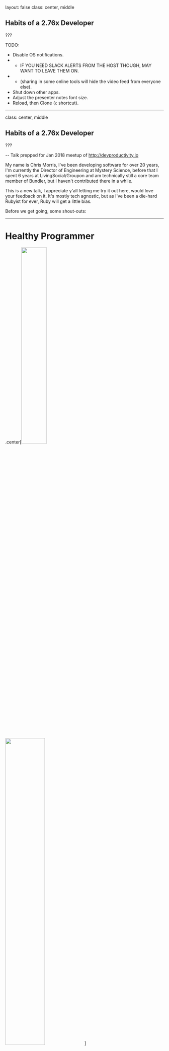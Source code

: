 
layout: false
class: center, middle

## Habits of a 2.76x Developer
???

TODO: 
- Disable OS notifications.
- - IF YOU NEED SLACK ALERTS FROM THE HOST THOUGH, MAY WANT TO LEAVE THEM ON.
- - (sharing in some online tools will hide the video feed from everyone else).
- Shut down other apps.
- Adjust the presenter notes font size. 
- Reload, then Clone (`c` shortcut).
---
class: center, middle

## Habits of a 2.76x Developer

???

-- Talk prepped for Jan 2018 meetup of http://devproductivity.io

My name is Chris Morris, I've been developing software for over 20 years, I'm 
currently the Director of Engineering at Mystery Science, before that I spent
6 years at LivingSocial/Groupon and am technically still a core
team member of Bundler, but I haven't contributed there in a while.

This is a new talk, I appreciate y'all letting me try it out here, would love
your feedback on it. It's mostly tech agnostic, but as I've been a die-hard 
Rubyist for ever, Ruby will get a little bias. 

Before we get going, some shout-outs:

---

# Healthy Programmer

.center[<img src="http://imagery.pragprog.com/products/323/jkthp.jpg" style="width: 40%;" /> 
        <img src="http://33.media.tumblr.com/3a67e4ea496cbad39b23bf48e046c810/tumblr_nasiplAH851qhu3vxo1_500.gif" style="width: 50%; margin-bottom: 75px" />]

???

This book was published in 2013, so, y'know, like light years ago, but The
Healthy Programmer has some wonderfully practical advice for those of us who
make a living the way we do.

In short: "Read this book so you don't die in your chair." Hat tip to my friend
Sara Flemming for the jeh-gif.

I never know how to say it, so I just say it both ways.

---

# Open Sourcing Mental Illness

.center.four-big[osmihelp.org<br/><br/>]
.center[<img src="https://osmihelp.org/assets/img/osmi-logo-big.png" style="width: 33%" />]

???

The OSMI support forums evolved out of a site called Devpressed started by Greg
Baugues, they can be a great place to get some support for yourself or someone
you know who struggles with mental issues.

---

# The Pragmatic Programmer  

.center[<img src="https://imagery.pragprog.com/products/59/tpp.jpg?1339433898" style="width: 45%" />]

???

Then finally, a shout out to the classic Pragmatic Programmer book since a lot
of the stuff in my talk is inspired by or ripped off from this book.

---

layout: false
class: center, middle

.center[<img src="10x.programmer.png"/>]

???

If you don't know, a 10x developer is a developer who is an order of magnitude
more productive than an average developer. Its existence has sparked many 
debates over the years. 

The idea of a 10x developer can at least be traced back to a 1996 book by Steve
McConnell called Rapid Development and possibly the 1st edition in 1993 of his
book Code Complete, which in turn cite earlier studies, the quality of which
are easily called into question.

---

layout: false
class: center, middle

.center[<img src="https://s3.amazonaws.com/titlepages.leanpub.com/leprechauns/hero?1498560320" style="width: 40%"/>]

???

For a counterpoint view on 10x and other topics, one resource you can check out
is The Leprechauns of Software Engineering, which arose specifically from a
critique on Steve McConnell's writings on the 10x developer.

The 10x developer, or 5x, or 2x, or 1.1x may be a myth, but if they do exist,
in my opinion they subsist on small habits that buy themselves productivity
over the long haul, vs. folks who can just type 10 times as fast as you.

---

class: center, middle

# Trade-Offs

![Pass the salt](http://imgs.xkcd.com/comics/the_general_problem.png)

???

Most experienced developers understand that quality engineering involves
trade-offs. Security vs. Convenience, code that reads well vs. performs well,
and short-term vs. long-term productivity.

One of my favorite XKCD comics captures this tension.

---

# Small Gains Over Time

.center[<img src="graph.png" style="width: 70%" />]

???

Every day we have to make these little decisions between manual and
automated salt, and we'll mess up many of them, but if we're
consistently weighing out both the short and long term, we can experience
the multiplicative benefits of solid tooling.     

---

class: center, middle

![Highway sign pointing to Hell](http://www.funnysigns.net/files/hell-froze-over.jpg)

???

The road to hell is paved with short-sighted compromises. While balancing our
needs can lead to ...

---

class: center, middle

![Spongebob Celebrating](http://2.bp.blogspot.com/-PuXgy-MI84k/Tzh7rQ4CgsI/AAAAAAAAAik/tG4i8LbEjNg/s1600/spongebob.gif)

???

... hellacious productivity.  

---

# Don't Be Hasty

.center[![Ketchup bottle](http://i.telegraph.co.uk/multimedia/archive/03245/ketchupembed_3245375b.jpg)]

???

We know being impatient can make a bit of a mess ...  

---

# If You Gotta Ship Fast 

.center[![ShipIt Squirrel](https://qph.ec.quoracdn.net/main-qimg-c8781a4bb1f17e330b50cb35f851da05-c)]

???

But sometimes we still gotta get stuff out the door quickly. 

---

# Negotiate Cleanup 

        
.center[<img src="http://cdn3.momsxyz.com/2015/09/kids-baking-1-1024x629.gif" style="width: 80%" />]        

???

In those cases, be sure to negotiate for time to clean up your mess.

---

# Testing

.center[<img src="https://cdn.business2community.com/wp-content/uploads/2014/04/Two-sides-of-the-same-coin-resized-600.png" style="width: 60%"/>]

???

I'm going to talk a lot about testing. Software development may be an 
unusual field in how segregated the notion of testing is from coding, 
when in my POV, testing and coding are two sides of the same coin 
called "Design". 

---

# Testing

.center[<img src="avengers.storyboard.png" style="width: 60%"/>]

???

Directors storyboard their movies so can cheaply review the 
screenplay,  

Musicians repeatedly practice their performances and listen back to 
recordings of their practice sessions. Artists 
will do studies, a 
drawing, sketch or painting in preparation for a finished piece. 
Writers have editors, ...  
   
It's all part of an essential feedback loop.

credit: http://screencrush.com/movie-storyboards/

---

# Testing?

.big-para[@dbrady: It's 2018. Do you really think testing is good? All this
talk of fast, clean, readable, etc I'm starting to feel like we think testing
sucks. Slow, ugly, unreadable all suck. Fast, clean, readable isn't good, just
less sucky. Is testing good, or just an accepted evil?]
???
David Brady tweeted this recently - Do you really think testing is good? ... 
I'm starting to feel like we think testing sucks. ... Is it good, or just
an accepted evil? 

And a lot of the conversation was around the eventual pay-off of these tests
down the road. 

https://twitter.com/dbrady/status/951546028079091712
--

.big-para[@the_chrismo:
Tests help me think about and even shape the design of my production code. 
Built-in rubber duck. /me is happy :)]

???
But I answered that Tests are valuable to me immediately, because they help 
me think about and even shape the design of my
production code. It has a built-in rubber duck effect.

https://twitter.com/the_chrismo/status/951587076138442752

dbrady @the_chrismo @alexford THIS is literally the first reply all day that
proposes an intrinsic benefit of testing rather than an investment/cost to be
minimized and/or whose eventual payoff is hoped to be maximized 

---

# Testing!

.center.one-big[Test yo self before yo self.fail!]

???

David's tweet isn't surprising to me, and not just because I see it in
others who may not understand how great it is that we can take it for
granted these days, but because I still see this in myself. Sometimes, 
in the NAME of productivity, it can be tempting to skimp on testing. 

But - the sooner we can understand what we're building, the sooner
we can catch misunderstandings, the cheaper it is and therefore the more 
productive 
we are. We can't do that without many of the feedback tools we use, 
testing being a powerful one. 

---

# Two Clients for All Code

.center[<img src="diagram.a.b.png" style="width: 70%" />]

???

Long term flexibility is an important attribute of our code for long
term productivity, and so one of the most prevalent productivity killers 
in software is tight coupling.

When we're writing a new piece of production code, it's almost always in
service of an existing piece of production code, and without any intervention,
there's no immediate penalty for tightly coupling two pieces together.

---

# Two Clients for All Code

 .center[<img src="diagram.a.b.test.png" style="width: 70%" />]

???

A unit test acts as a second client of the new piece of code, and since it has
no interest in the dependent production code, it can penalize you for tight
coupling and encourage a better design, if you listen to it. This is one reason
I believe over-mocking is a code smell, sometimes we over-mock to mask the pain
of tightly coupled production code.

Sometimes this is intentional when working with legacy code to just help
us get out of a tight spot, but ... that's an exception to the rule.

---

# Think Through Edge Cases

.center[<img src="maze-1560801_1280.png" style="width: 50%" />]


???

The feedback from testing during coding also helps me think through
the use cases, particularly the edge cases. Without tests, I'm more
tempted to stay focused on the happy path and cut corners on robustness.    

https://pixabay.com/p-1560801 

---

# Test Suite as Deploy Checklist

.center[<img src="https://memegenerator.net/img/instances/67492661/i-wrote-them-down-in-my-diary-so-that-i-wouldnt-have-to-remember.jpg" style="width: 100%" />]

???
In addition to feedback during development of new code, re-running our tests
can protect previously developed code.

Checklists have shown themselves to be a powerful tool in the fields of
aviation and medicine, to avoid mental errors and make sure things are working
before thumbing our noses at gravity or cutting into a patient.

Our test suites are a huge, automated pre-deploy checklist.

---

# Speed: Tap the Brakes

.center[<img src="http://mealsandmiles.com/wp-content/uploads/2015/07/fast-furious-poster-big-new-fast-furious-7-poster-brings-the-awesome-previous-6-posters-bring-the-sad-682x1024.jpeg" style="width: 33%" />]

???

I did just say "huge" - and this transitions us to one common problem with
test suites: they just run so dang slow and get slower with every test we
add. 

It's great that we want quick feedback ... but don't let that lead you into 
being obsessed with the speediness of your test suite. 

---

# Speed: Worse Alternatives

.center[<img src="https://www.tinypulse.com/hs-fs/hubfs/b40a2331160baece046d108ab53aabb0.jpg" style="width: 70%" />]

???

First, remember that one alternative to your slow automated test suite is a
separate QA dept that's under-resourced on time and people and you have to wait
3+ weeks to get shrug-percent coverage.

I've worked at many companies who operate this way and there are still many, many 
places out there like it. Just something to keep in mind while waiting for your
CI build to finish.

---

# Speed: Over Mocking

.center[<img src="bad.mocking.example.png" style="width: 40%"/>]

???

Another danger of speed obsession is over-mocking.

In this contrived example, you can see how tests can pass when they shouldn't,
and pursuing too many mocks in the name of speed can deteriorate the quality of
your tests.

credit: https://www.thoughtworks.com/insights/blog/mockists-are-dead-long-live-classicists

---

# Speed: Run What You Need

.center.one-big-tall[Bundler]
<hr style="width: 10%"/>

.one-big.remark-code[ruby bin/rspec spec/bundler/definition_spec.rb spec/resolver/basic_spec.rb]

???

But, we don't just have check our expectations of test speed, there are some
things we can do to help. 

One practical option, is to lean on your CI.    

The Bundler test suite is not only large and slow, but some of the tests are
specific to certain platforms and getting the whole thing to run locally can be
difficult.

In cases like this, I usually only run the tests I need to locally, and rely on
CI to cover the whole thing.

My usual pattern is to use RubyMine to run the specific test my cursor is on, then
run the current file, then use a shell script like the one here to get a wider
run of feedback from several files, then commit to a branch and let CI tell me
how things are going across-the-board.

By building out shell scripts like this you can focus on the tests most likely
to give you the most valuable feedback early. By saving and curating these
scripts you can also discover some interesting boundaries of the code base that
could come in handy when you want to try and break it up into libraries or
services.

---

# If Speed Is A Concern
???
Some other quick comments on ways to try and increase your speed. 
--
.center.one-big-tall[Favor Integration Over Unit]
???
skimping on unit tests in favor of integration tests could work, esp. if 
the units are model tests or things that hit the database.
--
.center.one-big-tall[Use Suite-Level Database Fixtures]
???
and you can share some database fixtures for a series of related tests.
--
.center.one-big-tall[Build out a PO*O Suite]
???
Build out a Plain Ol' Object suite.

If you work in Rails, for example, loading its environment takes time,
if you're building out plain ol' ruby objects, have a test_helper or
spec_helper that bypasses your framework if you don't need it. There
are also tools like Spring that will keep the whole process loaded
and save you time.
--
.center.one-big-tall[Setup Test Runs in Parallel]
???
Setup Test Runs in Parallel - TravisCI and CircleCI, to name two, offer 
options here. 

---

# Libraries and Services

.center[![Component Diagram](https://cdn-1.wp.nginx.com/wp-content/uploads/2015/11/Microservices-Cubes-300x300-PMS355.png)] 

???

A larger decision you can make to reduce your test suite expense is to 
move code out into libraries or separate services that can run their own
tests.  

Keep in mind, introducing boundaries like this come with costs both 
in infrastructure and integration testing. 

---

# Staging Environment

.center[<img src="https://i.pinimg.com/originals/aa/b8/0e/aab80e604835ba8e4cab4050d3f5a8de.jpg" style="width: 80%" />]

???

There are a few different uses for a staging environment, but some engineers
want a staging environment to be as close to production as possible to help
with higher level testing and catch those hard-to-find-in-dev problems.

This can be a very expensive endeavor, and with the plethora of A/B testing
approaches and feature flag techniques available, personally I think a staging
environment that aims to be just like production can be a big time suck and not
worth it. I believe you're better off figuring out how to test safely in
production. There can always be subtle differences in two environments, and if
it passes in staging but still fails in production, it hasn't paid for itself.

---

# Palate Cleanser

.center[![Lemon Sorbet](https://s3.amazonaws.com/spoonuniversi-wpengine/spoonuniversi/wp-content/uploads/sites/66/2016/07/LemonSorbet_Rodgers_FeaturedImage.jpg)]

???
Ok, enough about testing.

---

# Love Me Some OOP

.center.two-big[When in Branson …] 
.center[![Branson](https://i.pinimg.com/474x/1c/d3/51/1cd3515613f1213dd47375c71bd2aa9d--branson-missouri-redneck.jpg)]
???

If you work in an object-oriented language, know your OOP. Learn the SOLID 
principles. Check out anything Sandi Metz has done, it's Ruby flavored but
applicable to any OO language. When your tests are giving you feedback about 
design pain, you need to know what your options are. 

Also, have a decent working knowledge of refactoring
patterns - one in particular I wish most OO devs knew is the "replace 
conditional with polymorphism" refactoring. 

---

# Delete Old Code

.center[<img src="delete.everything.png" style="width: 80%" />]

???

It’s a time waster. It clogs your editor, it gets included in grep results and can
waste time doing analysis on stuff that’s not even used anymore, not to mention
wasting time running tests over code that's out of action. Production
code coverage tools are a thing. 

---

# Delete Old Code

.center.one-big-tall[https://github.com/danmayer/coverband]

.center.one-big-tall[https://github.com/michaelfeathers/scythe]

.center.one-big-tall[https://pypi.python.org/pypi/vulture]

???

sEYE-th

---

# Good Commit Messages
.center.one-big[Explain yo self before you forget yo self.]
???

Write good commit messages!

Not just commit messages, code comments (when appropriate), class names, 
methods, keep the README up-to-date. 

Pay attention to the distance between the code and where the documentation 
resides. Sometimes we fall into habits of documenting something in a 
"distant" system when it could just as easily be committed to the codebase. 

If you need separate docs, look to automate what you can so the docs stay 
close to the source.

---

# Keep Your Throwaway Code

.center[<img src="1998_samandfriends.jpg" style="width: 50%" />] 

???

This is one habit I don’t see often enough. 

Keep and commit all of the code you use when troubleshooting something or doing
routine tasks.

At LivingSocial, our ops folks were really good about ensuring console history
was kept after someone left. That’s great. Except that if I’m taking the time
to write it in the first place, then I should stash it somewhere, commit it.
You won’t come back to all of it, you may not even come back to most of it, but
the stuff you will come back to can be refined and iterated on, and eventually
some of it will make it into the production codebase.

---

# DRY: Manual Labor

.center.one-big-tall[Automate yo self before you do the same ol' 
damn thing over and over again until you 
give carpel tunnel to yo self.]
???

As much as we love automation, it’s amazing how often we’ll still get into
cesspools of manual labor. One reason why it can be invaluable to rotate team
members into a part of a codebase or work routine, so they can notice the
stale, wasteful habits we all accrue and help us automate away our manual
crutches.

---

# Ask for Help

.center[<img src="https://i.pinimg.com/736x/01/42/30/0142309317bb9e11c167a80b8ff40ff6--rubber-duck-lip-products.jpg" style="width: 50%" />]

???

This one is important for myself, I tend to be introverted and stubborn. Talk to
other human beings! If you don't have any human beings at the ready, use the 
rubber duck technique. 

In particular, I like to Rubber Duck in slack (though in a room that folks won't
necessarily get interrupted) or - esp. - in my card or ticket I'm working, as 
this is an excellent way to capture progress for yourself or stakeholders. Take
a walk and talk out loud like a crazy person. 

By speaking about or writing about your problem, you can get unstuck faster by
engaging different parts of your brain.

---

# Pair

.center[<img src="https://i.pinimg.com/736x/01/42/30/0142309317bb9e11c167a80b8ff40ff6--rubber-duck-lip-products.jpg" style="width: 33%" />
        <img src="https://i.pinimg.com/736x/01/42/30/0142309317bb9e11c167a80b8ff40ff6--rubber-duck-lip-products.jpg" style="width: 33%" />]

???

Pairing can yield interesting insights into how others do things. 

---

class: center, middle

# `¯\_(ツ)_/¯`x Developers

???

Anyway, so while we've drawn no conclusions today on the existence of the 
elusive 10x Developer, hopefully I've given you some inspiration for hauling
in the big fish of productivity.

And besides, none of this matters anyway ...     

---

class: center, middle

# Healthy Teams<br/> are <br/>Productive Teams

???

since Google did that study a few years ago showing that Psychological 
Safety on a team is the most important factor for productivity. I blogged
about that, like ... 2 years ago, but it's still on the front page of my
site - clabs.org - you can check that out there. 

---

.center[<img src="MSci.jpg" width="50%" />]
.center.two-big[Chris Morris<br/>@the_chrismo | cLabs.org]

???

That's my talk - a final shout-out for 

Mystery Science - we make online science lessons for elementary schools
that encourage kids to experiment and be curious and learn the scientific 
process hands on. Check us out at mysteryscience.com - if you're looking 
for a gig, hit me up and let's talk. 
